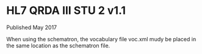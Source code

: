 # HL7 QRDA III STU 2 v1.1

Published May 2017

When  using the schematron, the vocabulary file voc.xml mudy be placed in the same location as the schematron file.
